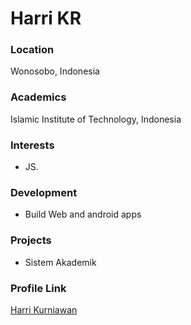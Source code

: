 # Harri KR

### Location

Wonosobo, Indonesia

### Academics

Islamic Institute of Technology, Indonesia

### Interests

- JS.

### Development

- Build Web and android apps

### Projects

- Sistem Akademik

### Profile Link

[Harri Kurniawan](https://github.com/harrikr.github.io)
